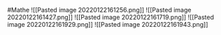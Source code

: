 #Mathe 
![[Pasted image 20220122161256.png]]
![[Pasted image 20220122161427.png]]
![[Pasted image 20220122161719.png]]
![[Pasted image 20220122161929.png]]
![[Pasted image 20220122161943.png]]